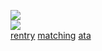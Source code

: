 ![](https://komarev.com/ghpvc/?username=cielomort&label=hi+friends&style=pixel&color=c57a7f&base=8400&abbreviated=true)  
![](https://file.garden/aDT0Ck-AL1_uKJ4P/rentry%20pictures/deviate)  
[rentry](https://rentry.co/prsk) ‎[matching](https://rentry.co/foam)‎ ‎‎‎‎‎[ata](https://sern.atabook.org/)
